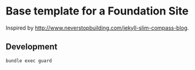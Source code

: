 # Base template for a Foundation Site

Inspired by http://www.neverstopbuilding.com/jekyll-slim-compass-blog.

## Development

`bundle exec guard`

